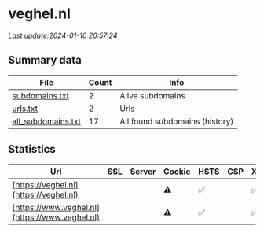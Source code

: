 # veghel.nl
*Last update:2024-01-10 20:57:24*
## Summary data
| File       | Count | Info |
|------------|-------|------|
|[subdomains.txt](/data/veghel/subdomains.txt)|2|Alive subdomains|
|[urls.txt](/data/veghel/urls.txt)|2|Urls|
|[all_subdomains.txt](/data/veghel/all_subdomains.txt)|17|All found subdomains (history)|
## Statistics
| Url | SSL | Server | Cookie | HSTS | CSP | XFO | XXP | RP | Tech |
|------------|-------|------|------|------|------|------|------|------|------|
|[https://veghel.nl](https://veghel.nl)| | |:warning: |:white_check_mark: | |:white_check_mark: |:white_check_mark: |:white_check_mark: |HSTS|
|[https://www.veghel.nl](https://www.veghel.nl)| | |:warning: |:white_check_mark: | |:white_check_mark: |:white_check_mark: |:white_check_mark: |HSTS|